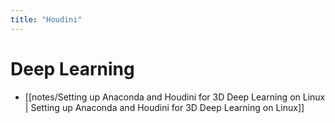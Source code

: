 ```yaml
---
title: "Houdini"
---
```


# Deep Learning
- [[notes/Setting up Anaconda and Houdini for 3D Deep Learning on Linux | Setting up Anaconda and Houdini for 3D Deep Learning on Linux]]
